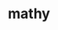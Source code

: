 ---
title: mathy
slug: mathy
github_link: https://github.com/stchangg/mathy
demo_screenshot: https://github.com/stchangg/mathy
demo_preview: 
description: Minimalist theme with MathJax support
---